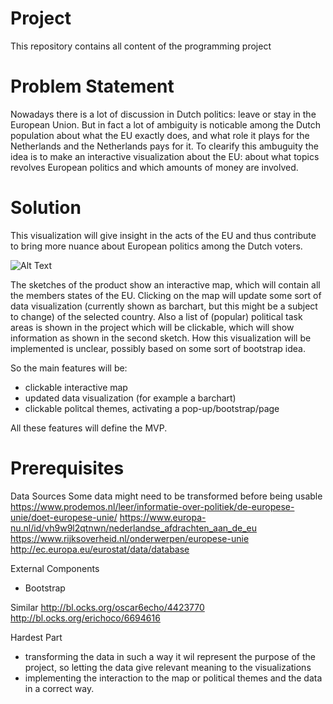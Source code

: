 # Project
This repository contains all content of the programming project

# Problem Statement
Nowadays there is a lot of discussion in Dutch politics: leave or stay in the European Union. But in fact a lot of ambiguity is noticable among the Dutch population about what the EU exactly does, and what role it plays for the Netherlands and the Netherlands pays for it. To clearify this ambuguity the idea is to make an interactive visualization about the EU: about what topics revolves European politics and which amounts of money are involved. 

# Solution
This visualization will give insight in the acts of the EU and thus contribute to bring more nuance about European politics among the Dutch voters.

![Alt Text](url)

The sketches of the product show an interactive map, which will contain all the members states of the EU. Clicking on the map will update some sort of data visualization (currently shown as barchart, but this might be a subject to change) of the selected country. Also a list of (popular) political task areas is shown in the project which will be clickable, which will show information as shown in the second sketch. How this visualization will be implemented is unclear, possibly based on some sort of bootstrap idea. 

So the main features will be:
- clickable interactive map
- updated data visualization (for example a barchart)
- clickable politcal themes, activating a pop-up/bootstrap/page

All these features will define the MVP.

# Prerequisites
Data Sources
Some data might need to be transformed before being usable
https://www.prodemos.nl/leer/informatie-over-politiek/de-europese-unie/doet-europese-unie/
https://www.europa-nu.nl/id/vh9w9l2qtnwn/nederlandse_afdrachten_aan_de_eu
https://www.rijksoverheid.nl/onderwerpen/europese-unie
http://ec.europa.eu/eurostat/data/database

External Components
- Bootstrap

Similar
http://bl.ocks.org/oscar6echo/4423770
http://bl.ocks.org/erichoco/6694616

Hardest Part
- transforming the data in such a way it wil represent the purpose of the project, so letting the data give relevant meaning to the visualizations
- implementing the interaction to the map or political themes and the data in a correct way.


